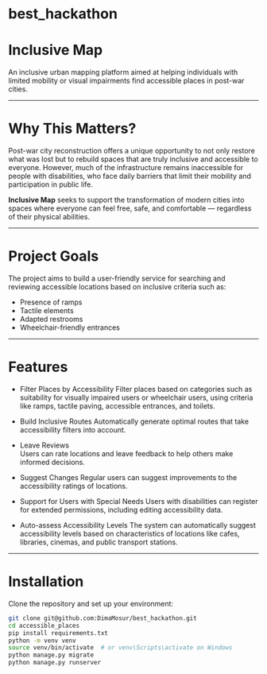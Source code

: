 # best_hackathon

# Inclusive Map

An inclusive urban mapping platform aimed at helping individuals with limited mobility or visual impairments find accessible places in post-war cities.

---

# Why This Matters?

Post-war city reconstruction offers a unique opportunity to not only restore what was lost but to rebuild spaces that are truly inclusive and accessible to everyone. However, much of the infrastructure remains inaccessible for people with disabilities, who face daily barriers that limit their mobility and participation in public life.

**Inclusive Map** seeks to support the transformation of modern cities into spaces where everyone can feel free, safe, and comfortable — regardless of their physical abilities.

---

# Project Goals

The project aims to build a user-friendly service for searching and reviewing accessible locations based on inclusive criteria such as:

- Presence of ramps
- Tactile elements
- Adapted restrooms
- Wheelchair-friendly entrances

---

# Features

-  Filter Places by Accessibility
  Filter places based on categories such as suitability for visually impaired users or wheelchair users, using criteria like ramps, tactile paving, accessible entrances, and toilets.

- Build Inclusive Routes
  Automatically generate optimal routes that take accessibility filters into account.

-  Leave Reviews  
  Users can rate locations and leave feedback to help others make informed decisions.

- Suggest Changes
  Regular users can suggest improvements to the accessibility ratings of locations.

- Support for Users with Special Needs
  Users with disabilities can register for extended permissions, including editing accessibility data.

- Auto-assess Accessibility Levels
  The system can automatically suggest accessibility levels based on characteristics of locations like cafes, libraries, cinemas, and public transport stations.

---

# Installation

Clone the repository and set up your environment:

```bash
git clone git@github.com:DimaMosur/best_hackathon.git
cd accessible_places
pip install requirements.txt
python -m venv venv
source venv/bin/activate  # or venv\Scripts\activate on Windows
python manage.py migrate
python manage.py runserver
